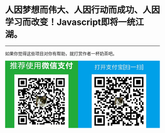 # 人因梦想而伟大、人因行动而成功、人因学习而改变！Javascript即将一统江湖。

-------
如果你觉得这些项目对你有帮助，就打赏作者一杯奶茶吧。

![donate](/donate.png)
